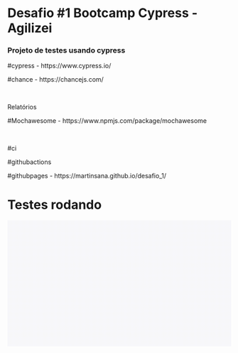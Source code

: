<h1>Desafio #1 Bootcamp Cypress - <strong>Agilizei</strong></h1>

<h3> Projeto de testes usando cypress</h3>
<p>#cypress - https://www.cypress.io/</p>
<p>#chance -  https://chancejs.com/</p>
<br/>
<p>Relatórios</p>
<p>#Mochawesome - https://www.npmjs.com/package/mochawesome</p>
<br/>
<p>#ci</p>
<p>#githubactions</p>
<p>#githubpages - https://martinsana.github.io/desafio_1/</p>

<h1>Testes rodando</h1>

![Alt Text](https://github.com/martinsana/desafio_1/blob/main/register.spec.js.gif)

